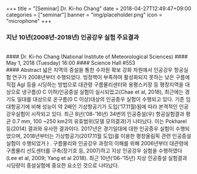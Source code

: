 +++
title = "[Seminar] Dr. Ki-ho Chang"
date = 2018-04-27T12:49:47+09:00
categories = ["seminar"]
banner = "img/placeholder.png"
icon = "microphone"
+++
### 지난 10년(2008년-2018년) 인공강우 실험 주요결과

<br>
#### Dr. Ki-ho Chang (National Institute of Meteorological Sciences)
#### May 1, 2018 (Tuesday) 16:00
#### Science Hall #553
<br>
#### Abstract
넓은 지역의 증설을 통한 수자원 확보 강화 차원에서 인공강우 항공실험 연구가 2008년부터 수행되었다. 빙정핵이 부족하여 활성화되지 못하는 낮은 구름에 직접 AgI 등을 시딩하는 방법으로 대관령 구름물리센터와 용평스키장 등 평창지역을 대상으로 냉구름(0 C 이하)인공증설 실험이 실시되었고(Chae et al, 2018), 최근에는 경기도 일대를 대상으로 온구름(0 C 이상)대상의 인공증우 실험이 수행되고 있다. 기존 임대항공기에 비해 성능이 약 2배인 기상항공기가 도입(‘17.11월)됨에 따라 본격적인 인공강우실험이 시작되고 있다. 최근 8년(‘08-’16년) 34번의 인공증설(우) 항공실험결과 평균 0.7 mm, 100 ~250 km2의 유효범위(모델 모의결과)가 나타났다. 이는 Pokharel 등(2014) 결과와 유사한 결과이다. 2017년은 경기일대에 대한 인공증우 실험이 수행되었으며, 2018년부터는 기상항공기(2017.11월 도입)를 이용한 평창올림픽 관련 인공증설 실험이 수행되었거ㅏ. 구름물리와 인공강우 과정의 이해를 위해 2006년부터 대관령에 구름물리 선도센터를 구축(장기호 등, 2007)하고 지상 인공강우 실험을 수행하였다(Lee et al, 2009; Yang et al 2018). 최근 10년(‘06-’15년) 지상 인공증설 실험결과 시딩량이 증설실험에 중요한 요소인 것으로 나타났다.

<br>
